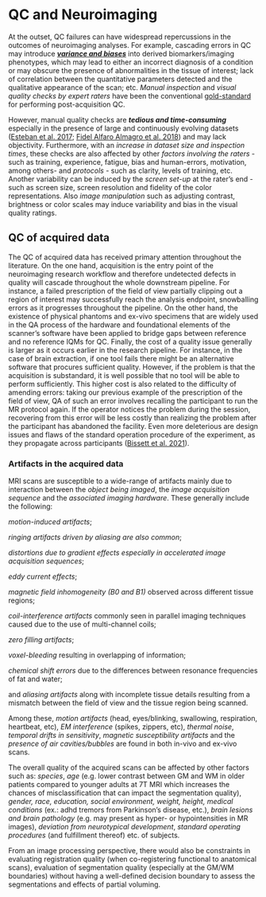 # QC and Neuroimaging

At the outset, QC failures can have widespread repercussions in the outcomes of neuroimaging analyses. 
For example, cascading errors in QC may introduce <ins>***variance and biases***</ins> into derived biomarkers/imaging phenotypes, which may lead to 
either an incorrect diagnosis of a condition or may obscure the presence of abnormalities in the tissue of interest; 
lack of correlation between the quantitative parameters detected and the qualitative appearance of the scan; etc. 
*Manual inspection* and *visual quality checks by expert raters* have been the conventional <ins>gold-standard</ins> for performing post-acquisition QC. 

However, manual quality checks are ***tedious and time-consuming*** especially in the presence of large and continuously evolving datasets ([Esteban et al. 2017](https://doi.org/10.1371/journal.pone.0184661); [Fidel Alfaro Almagro et al. 2018](https://pubmed.ncbi.nlm.nih.gov/29079522/)) and may lack objectivity. 
Furthermore, with an *increase in dataset size and inspection times*, these checks are also affected by other *factors involving the raters* -such as training, experience, fatigue, bias and human-errors, motivation, among others- 
and *protocols* - such as clarity, levels of training, etc. Another variability can be induced by the *screen set-up* at the rater’s end - such as screen size, screen resolution and fidelity of the color representations. 
Also *image manipulation* such as adjusting contrast, brightness or color scales may induce variability and bias in the visual quality ratings.

## QC of acquired data

The QC of acquired data has received primary attention throughout the literature. 
On the one hand, acquisition is the entry point of the neuroimaging research workflow and therefore undetected defects in quality will cascade throughout the whole downstream pipeline. 
For instance, a failed prescription of the field of view partially clipping out a region of interest may successfully reach the analysis endpoint, snowballing errors as it progresses throughout the pipeline. 
On the other hand, the existence of physical phantoms and ex-vivo specimens that are widely used in the QA process of the hardware and foundational elements of the scanner’s software have been applied to bridge gaps between reference and no reference IQMs for QC. 
Finally, the cost of a quality issue generally is larger as it occurs earlier in the research pipeline. 
For instance, in the case of brain extraction, if one tool fails there might be an alternative software that procures sufficient quality. 
However, if the problem is that the acquisition is substandard, it is well possible that no tool will be able to perform sufficiently. 
This higher cost is also related to the difficulty of amending errors: taking our previous example of the prescription of the field of view, QA of such an error involves recalling the participant to run the MR protocol again. 
If the operator notices the problem during the session, recovering from this error will be less costly than realizing the problem after the participant has abandoned the facility. 
Even more deleterious are design issues and flaws of the standard operation procedure of the experiment, as they propagate across participants ([Bissett et al. 2021](https://doi.org/10.7554/eLife.60185)).

### Artifacts in the acquired data

MRI scans are susceptible to a wide-range of artifacts mainly due to interaction between the *object being imaged*, the *image acquisition sequence* and the *associated imaging hardware*. 
These generally include the following: 

*motion-induced artifacts*; 

*ringing artifacts driven by aliasing are also common*; 

*distortions due to gradient effects especially in accelerated image acquisition sequences*; 

*eddy current effects*; 

*magnetic field inhomogeneity (B0 and B1)* observed across different tissue regions; 

*coil-interference artifacts* commonly seen in parallel imaging techniques caused due to the use of multi-channel coils;

*zero filling artifacts*; 

*voxel-bleeding* resulting in overlapping of information; 

*chemical shift errors* due to the differences between resonance frequencies of fat and water;

and *aliasing artifacts* along with incomplete tissue details resulting from a mismatch between the field of view and the tissue region being scanned.

Among these, *motion artifacts* (head, eyes/blinking, swallowing, respiration, heartbeat, etc), *EM interference* (spikes, zippers, etc), *thermal noise*, *temporal drifts in sensitivity*, *magnetic susceptibility artifacts* and the *presence of air cavities/bubbles* are found in both in-vivo and ex-vivo scans. 

The overall quality of the acquired scans can be affected by other factors such as: *species*, *age* (e.g. lower contrast between GM and WM in older patients compared to younger adults at 7T MRI which increases the chances of misclassification that can impact the segmentation quality), 
*gender, race, education, social environment, weight, height, medical conditions* (ex.: adhd tremors from Parkinson’s disease, etc.), 
*brain lesions and brain pathology* (e.g. may present as hyper- or hypointensities in MR images), *deviation from neurotypical development*, 
*standard operating procedures* (and fulfillment thereof) etc. of subjects.

From an image processing perspective, there would also be constraints in evaluating registration quality (when co-registering functional to anatomical scans), evaluation of segmentation quality (especially at the GM/WM boundaries) 
without having a well-defined decision boundary to assess the segmentations and effects of partial voluming.
